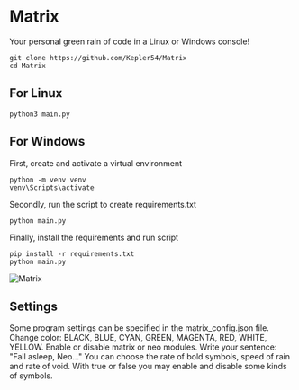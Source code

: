 # Matrix
Your personal green rain of code in a Linux or Windows console!
``` code
git clone https://github.com/Kepler54/Matrix
cd Matrix
```
## For Linux
``` code
python3 main.py
```
## For Windows
First, create and activate a virtual environment
``` code
python -m venv venv
venv\Scripts\activate
```
Secondly, run the script to create requirements.txt
``` code
python main.py
```
Finally, install the requirements and run script
``` code
pip install -r requirements.txt
python main.py
```
![Matrix](https://github.com/Kepler54/Matrix/assets/126917322/67ce575c-8fa4-40eb-bd1b-ff37412be846)
## Settings
Some program settings can be specified in the matrix_config.json file.
Change color: BLACK, BLUE, CYAN, GREEN, MAGENTA, RED, WHITE, YELLOW.
Enable or disable matrix or neo modules.
Write your sentence: "Fall asleep, Neo..."
You can choose the rate of bold symbols, speed of rain and rate of void.
With true or false you may enable and disable some kinds of symbols.
